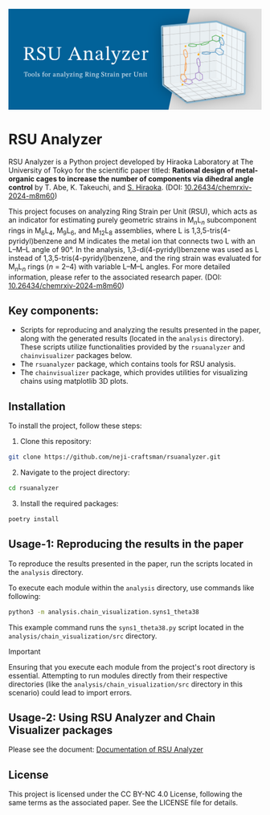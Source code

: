 ![Header Image](./images/header.png)

# RSU Analyzer

RSU Analyzer is a Python project developed by Hiraoka Laboratory at The University of Tokyo for the scientific paper titled: **Rational design of metal-organic cages to increase the number of components via dihedral angle control** by T. Abe, K. Takeuchi, and <INS>S. Hiraoka</INS>. (DOI: [10.26434/chemrxiv-2024-m8m60](https://doi.org/10.26434/chemrxiv-2024-m8m60))

This project focuses on analyzing Ring Strain per Unit (RSU), which acts as an indicator for estimating purely geometric strains in M<sub>*n*</sub>L<sub>*n*</sub> subcomponent rings in M<sub>6</sub>L<sub>4</sub>, M<sub>9</sub>L<sub>6</sub>, and M<sub>12</sub>L<sub>8</sub> assemblies, where L is 1,3,5-tris(4-pyridyl)benzene and M indicates the metal ion that connects two L with an L–M–L angle of 90°. In the analysis, 1,3-di(4-pyridyl)benzene was used as L instead of 1,3,5-tris(4-pyridyl)benzene, and the ring strain was evaluated for M<sub>*n*</sub>L<sub>*n*</sub> rings (*n* = 2–4) with variable L–M–L angles. For more detailed information, please refer to the associated research paper. (DOI: [10.26434/chemrxiv-2024-m8m60](https://doi.org/10.26434/chemrxiv-2024-m8m60))

## Key components:
- Scripts for reproducing and analyzing the results presented in the paper, along with the generated results (located in the `analysis` directory). These scripts utilize functionalities provided by the `rsuanalyzer` and `chainvisualizer` packages below.
- The `rsuanalyzer` package, which contains tools for RSU analysis.
- The `chainvisualizer` package, which provides utilities for visualizing chains using matplotlib 3D plots.


## Installation
To install the project, follow these steps:

1. Clone this repository:
```bash
git clone https://github.com/neji-craftsman/rsuanalyzer.git
```

2. Navigate to the project directory:
```bash
cd rsuanalyzer
```

3. Install the required packages:
```bash
poetry install
```


## Usage-1: Reproducing the results in the paper
To reproduce the results presented in the paper, run the scripts located in the `analysis` directory.

To execute each module within the `analysis` directory, use commands like following:
```bash
python3 -m analysis.chain_visualization.syns1_theta38
```

This example command runs the `syns1_theta38.py` script located in the `analysis/chain_visualization/src` directory.

> [!IMPORTANT]
> Ensuring that you execute each module from the project's root directory is essential. Attempting to run modules directly from their respective directories (like the `analysis/chain_visualization/src` directory in this scenario) could lead to import errors.

## Usage-2: Using RSU Analyzer and Chain Visualizer packages
Please see the document:
[Documentation of RSU Analyzer](https://neji-craftsman.github.io/rsuanalyzer-doc/index.html)

## License
This project is licensed under the CC BY-NC 4.0 License, following the same terms as the associated paper. See the LICENSE file for details.
